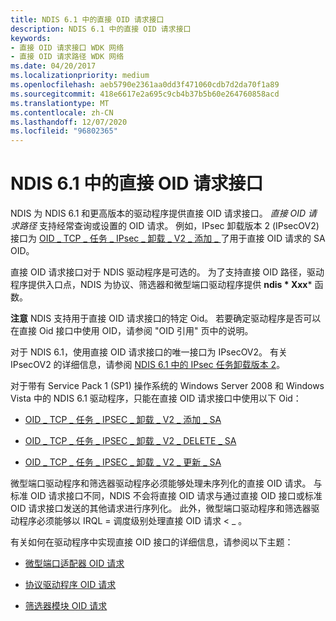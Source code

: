 ```yaml
---
title: NDIS 6.1 中的直接 OID 请求接口
description: NDIS 6.1 中的直接 OID 请求接口
keywords:
- 直接 OID 请求接口 WDK 网络
- 直接 OID 请求路径 WDK 网络
ms.date: 04/20/2017
ms.localizationpriority: medium
ms.openlocfilehash: aeb5790e2361aa0dd3f471060cdb7d2da70f1a89
ms.sourcegitcommit: 418e6617e2a695c9cb4b37b5b60e264760858acd
ms.translationtype: MT
ms.contentlocale: zh-CN
ms.lasthandoff: 12/07/2020
ms.locfileid: "96802365"
---
```

# <a name="direct-oid-request-interface-in-ndis-61"></a>NDIS 6.1 中的直接 OID 请求接口





NDIS 为 NDIS 6.1 和更高版本的驱动程序提供直接 OID 请求接口。 *直接 OID 请求路径* 支持经常查询或设置的 OID 请求。 例如，IPsec 卸载版本 2 (IPsecOV2) 接口为 [OID \_ TCP \_ 任务 \_ IPsec \_ 卸载 \_ V2 \_ 添加 \_ ](./oid-tcp-task-ipsec-offload-v2-add-sa.md) 了用于直接 OID 请求的 SA OID。

直接 OID 请求接口对于 NDIS 驱动程序是可选的。 为了支持直接 OID 路径，驱动程序提供入口点，NDIS 为协议、筛选器和微型端口驱动程序提供 **ndis * Xxx*** 函数。

**注意**  NDIS 支持用于直接 OID 请求接口的特定 Oid。 若要确定驱动程序是否可以在直接 Oid 接口中使用 OID，请参阅 "OID 引用" 页中的说明。

 

对于 NDIS 6.1，使用直接 OID 请求接口的唯一接口为 IPsecOV2。 有关 IPsecOV2 的详细信息，请参阅 [NDIS 6.1 中的 IPsec 任务卸载版本 2](ipsec-task-offload-version-2-in-ndis-6-1.md)。

对于带有 Service Pack 1 (SP1) 操作系统的 Windows Server 2008 和 Windows Vista 中的 NDIS 6.1 驱动程序，只能在直接 OID 请求接口中使用以下 Oid：

-   [OID \_ TCP \_ 任务 \_ IPSEC \_ 卸载 \_ V2 \_ 添加 \_ SA](./oid-tcp-task-ipsec-offload-v2-add-sa.md)

-   [OID \_ TCP \_ 任务 \_ IPSEC \_ 卸载 \_ V2 \_ DELETE \_ SA](./oid-tcp-task-ipsec-offload-v2-delete-sa.md)

-   [OID \_ TCP \_ 任务 \_ IPSEC \_ 卸载 \_ V2 \_ 更新 \_ SA](./oid-tcp-task-ipsec-offload-v2-update-sa.md)

微型端口驱动程序和筛选器驱动程序必须能够处理未序列化的直接 OID 请求。 与标准 OID 请求接口不同，NDIS 不会将直接 OID 请求与通过直接 OID 接口或标准 OID 请求接口发送的其他请求进行序列化。 此外，微型端口驱动程序和筛选器驱动程序必须能够以 IRQL = 调度级别处理直接 OID 请求 &lt; \_ 。

有关如何在驱动程序中实现直接 OID 接口的详细信息，请参阅以下主题：

-   [微型端口适配器 OID 请求](miniport-adapter-oid-requests.md)

-   [协议驱动程序 OID 请求](protocol-driver-oid-requests.md)

-   [筛选器模块 OID 请求](filter-module-oid-requests.md)

 

